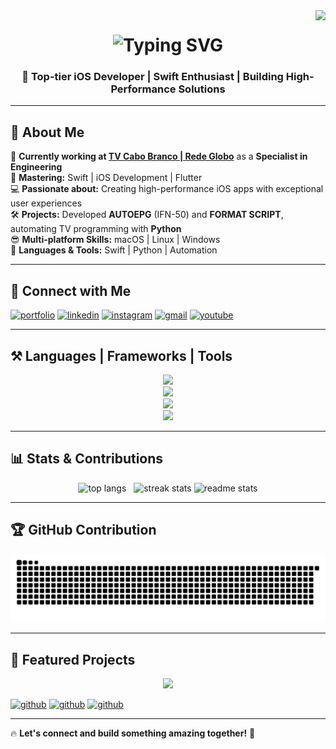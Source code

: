 <img align="right" src="https://visitor-badge.laobi.icu/badge?page_id=davidroberrt.visitor-badge" />

<h1 align="center">
    <img src="http://readme-typing-svg.herokuapp.com?font=Righteous&weight=500&size=40&duration=3000&pause=1000&color=blue&center=true&vCenter=true&random=false&width=800&height=90&lines=Hello+Developers+%E2%98%95%EF%B8%8F;and+Recruiters%E2%80%A6+%F0%9F%94%8E;I%E2%80%99m+DAVID+ROBERT!++%F0%9F%9A%80;The+iOS+Expert+You+Need!;Contact+me!+%F0%9F%93%B2+%F0%9F%91%87%F0%9F%8F%BB" alt="Typing SVG" />
</h1>

<h3 align="center">📱 Top-tier iOS Developer | Swift Enthusiast | Building High-Performance Solutions</h3>

---

## 🚀 About Me  

🔭 **Currently working at [TV Cabo Branco | Rede Globo](https://www.globo.com)** as a **Specialist in Engineering**  
🌱 **Mastering:** Swift | iOS Development | Flutter  
💻 **Passionate about:** Creating high-performance iOS apps with exceptional user experiences  
🛠️ **Projects:** Developed **AUTOEPG** (IFN-50) and **FORMAT SCRIPT**, automating TV programming with **Python**  
😎 **Multi-platform Skills:** macOS | Linux | Windows  
🚀 **Languages & Tools:** Swift | Python | Automation  

---

## 📡 Connect with Me  

[![portfolio](https://img.shields.io/badge/My_Portfolio-272727?style=for-the-badge&logo=ko-fi&logoColor=white)](https://github.com/davidroberrt/)
[![linkedin](https://img.shields.io/badge/LinkedIn-0A66C2?style=for-the-badge&logo=linkedin&logoColor=white)](https://www.linkedin.com/in/davidrobertt)
[![instagram](https://img.shields.io/badge/Instagram-405DE6?style=for-the-badge&logo=instagram&logoColor=white)](https://instagram.com/davidrobertt)
[![gmail](https://img.shields.io/badge/Gmail-red?style=for-the-badge&logo=gmail&logoColor=white)](mailto:davidrobert.info@gmail.com)
[![youtube](https://img.shields.io/badge/YouTube-F9F9F9?style=for-the-badge&logo=youtube&logoColor=red)](https://youtu.be/kePxRO98lEY)

---

## ⚒️ Languages | Frameworks | Tools  

<div align="center">
    <img src="https://skillicons.dev/icons?i=swift,java,python,django,cpp,c,nodejs,ts,javascript,html,css,php,arduino,powershell,autocad" /><br>
    <img src="https://skillicons.dev/icons?i=github,git,gitlab,selenium,mysql,sqlite,firebase,figma,wordpress,bootstrap,qt,gtk,opencv" /><br>
    <img src="https://skillicons.dev/icons?i=docker,aws,gcp,apple,windows,linux,arch,debian,ubuntu,mint,vercel,md" /><br>
    <img src="https://skillicons.dev/icons?i=vscode,atom,sublime,pycharm,eclipse,opencv,idea,phpstorm,visualstudio,heroku,fastapi,flask" />
</div>

---

## 📊 Stats & Contributions  

<div align="center">
    <img width=210 src="https://github-readme-stats.vercel.app/api/top-langs/?username=davidroberrt&hide_progress=true&border_radius=10&theme=dark" alt="top langs" />   
    <img width=250 src="https://github-readme-streak-stats-salesp07.vercel.app?user=Davidroberrt&theme=white&hide_border=false&border_radius=10&date_format=j%2Fn%5B%2FY%5D&fire=00FF40&ring=FFFFFF&currStreakNum=04EB93&sideNums=FFFFFF&currStreakLabel=00FF9D&background=181818&stroke=00FF9D&sideLabels=FFFFFF&dates=00EB33)](https://git.io/streak-stats" alt="streak stats"/>
    <img width=235 src="https://github-readme-stats.vercel.app/api?username=davidroberrt&count_private=true&show_icons=true&theme=dark&rank_icon=github&border_radius=10" alt="readme stats" />
</div>

---

## 🏆 GitHub Contribution  

<picture>
  <source media="(prefers-color-scheme: dark)" srcset="https://raw.githubusercontent.com/davidroberrt/davidroberrt/manual-run-output/only-svg/github-contribution-grid-snake-dark.svg" />
  <source media="(prefers-color-scheme: light)" srcset="https://raw.githubusercontent.com/davidroberrt/davidroberrt/manual-run-output/only-svg/github-contribution-grid-snake-dark.svg" />
  <img alt="GitHub contribution grid snake animation" src="https://raw.githubusercontent.com/davidroberrt/davidroberrt/manual-run-output/only-svg/github-contribution-grid-snake-dark.svg" />
</picture>

---

## 📌 Featured Projects  

<div align="center">
    <img width=500 src="https://github.com/davidroberrt/davidroberrt/assets/54132069/c2f49fb5-cbff-45c0-96be-b9a615d8d5a3"/>
</div>

[![github](https://img.shields.io/badge/Calculator_Nubank-272727?style=for-the-badge&logo=swift&logoColor=white)](https://github.com/davidroberrt/calculatorNubank)
[![github](https://img.shields.io/badge/Format_Script-272727?style=for-the-badge&logo=python&logoColor=white)](https://github.com/davidroberrt/GloboFormatScript-Python)
[![github](https://img.shields.io/badge/EasyIMC-272727?style=for-the-badge&logo=swift&logoColor=white)](https://github.com/davidroberrt/BMI-Calculator-IOS17)

---

🔥 **Let's connect and build something amazing together!** 🚀

